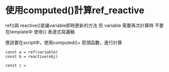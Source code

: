 # 使用computed()計算ref_reactive

ref()與 reactive()是讓variable即時更新的方法
但 variable 需要再次計算時
不要在template中 使用{} 表達式寫邏輯

應該要在script中，使用computed()+ 箭頭函數，進行計算



```vue
const a = ref(variable)
const b = reactive(obj)

const c =

```
